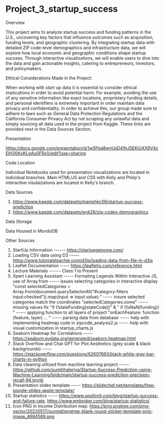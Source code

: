 # Project_3_startup_success

Overview

  This project aims to analyze startup success and funding patterns in the U.S., uncovering key factors that influence outcomes such as acquisition, funding levels, and geographic clustering. By integrating startup data with detailed ZIP code-level demographics and infrastructure data, we will explore how local economic and geographic conditions shape startup success. Through interactive visualizations, we will enable users to dive into the data and gain actionable insights, catering to entrepreneurs, investors, and policymakers. 



Ethical Considerations Made in the Project:

  When working with start up data it is essential to consider ethical implications in order to avoid potential harm. For example, avoiding the use of any sensitive information like exact locations, proprietary funding details, and personal identifiers is extremely important in order maintain data privacy and confidentiality. In order to achieve this, our group made sure to adhere to laws such as General Data Protection Regulations and the California Consumer Privacy Act by not scraping any unlawful data and simply sourcing all data used in the project from Kaggle. These links are provided next in the Data Sources Section.


Presentation

  https://docs.google.com/presentation/d/1w5Pea8wnUsD41hJ5EKiUXX8V4zElH30KxKLgAu0FRx0/edit?usp=sharing

Code Location

  Individual Notebooks used for presentation visualizations are located in individual branches. Main HTML/JS and CSS with Kelly and Philip's interactive visulaizations are located in Kelly's branch.


  Data Sources

  1) https://www.kaggle.com/datasets/manishkc06/startup-success-prediction
  2) https://www.kaggle.com/datasets/erdi28/zip-codes-demographics

Data Storage

  Data Housed in MondoDB 


Other Sources

  1) StartUp Information ------ https://startupgenome.com/
  2) Loading CSV data using D3 ----- https://www.tutorialsteacher.com/d3js/loading-data-from-file-in-d3js
  3) Leaflet Documentation ----- https://leafletjs.com/reference.html
  4) Lecture Materials ------ Class 1 to Present 
  5) Xpert Learning Assistant ----- Formating Legends Within Interactive JS, use of Array.from
        ----- issues selecting categories in interactive display "const selectedCategories = Array.from(document.querySelectorAll("#category-filters input:checked")).map(input => input.value);"
        ----- insure selected categories match the coordinates "selectedCategories.some"
        ----- missing values fix "if (!stateFunding[stateCode])" & " if (!isNaN(funding)) "
        ----- applying function to all layers of project "onEachFeature: function (feature, layer) ... "
        ----- parsing data from database
        ----- help with implementing heatmap code in zipcode_analysis2.js
        ----- help with visual customization in startup_charts.js
  7) Seaborn Heatmap for Correlations ----- https://seaborn.pydata.org/generated/seaborn.heatmap.html
  8) Stack Overflow and Chat GPT for Plot Aesthetics (grey scale & black backgrounds)  ----- https://stackoverflow.com/questions/62607663/black-white-gray-bar-charts-in-python
  9) Data cleaning utilized from machine learning project -----https://github.com/sumitjhaleriya/Startup-Success-Prediction-using-Machine-Learning/blob/main/startup-success-prediction-precision-recall-94.ipynb
  10) Presentation slides template ----- https://slidechef.net/templates/free-google-slides-apple-template/
  11) Startup statistics ----- https://www.upsilonit.com/blog/startup-success-and-failure-rate, https://www.embroker.com/blog/startup-statistics/
  12) Icon PNG in Income Distribution map: https://png.pngtree.com/png-vector/20220517/ourmid/pngtree-blank-round-sticker-template-png-image_4684569.png
